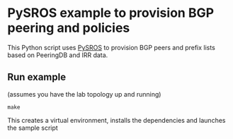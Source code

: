 # PySROS example to provision BGP peering and policies

This Python script uses [PySROS](https://github.com/nokia/pysros) to provision BGP peers and prefix lists based on PeeringDB and IRR data.

## Run example
(assumes you have the lab topology up and running)
```
make
```

This creates a virtual environment, installs the dependencies and launches the sample script
